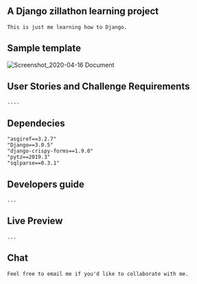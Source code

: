 ## A Django zillathon learning project

    This is just me learning how to Django.

## Sample template
![Screenshot_2020-04-16 Document](https://user-images.githubusercontent.com/16631356/79485445-1a532780-7fca-11ea-9ba2-e68a41cd7ce3.png)

## User Stories and Challenge Requirements
    ....

## Dependecies
    "asgiref==3.2.7"
    "Django==3.0.5"
    "django-crispy-forms==1.9.0"
    "pytz==2019.3"
    "sqlparse==0.3.1"


## Developers guide
    ...

## Live Preview
    ...

## Chat
    Feel free to email me if you'd like to collaborate with me.


